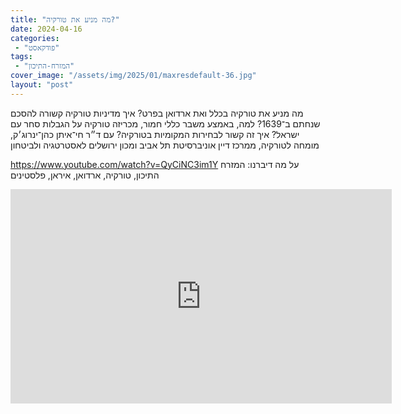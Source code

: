 ```yaml
---
title: "מה מניע את טורקיה?"
date: 2024-04-16
categories: 
 - "פודקאסט"
tags: 
 - "המזרח-התיכון"
cover_image: "/assets/img/2025/01/maxresdefault-36.jpg"
layout: "post"
---
```


מה מניע את טורקיה בכלל ואת ארדואן בפרט? איך מדיניות טורקיה קשורה להסכם שנחתם ב־1639? למה, באמצע משבר כללי חמור, מכריזה טורקיה על הגבלות סחר עם ישראל? איך זה קשור לבחירות המקומיות בטורקיה? עם ד״ר חי־איתן כהן־ינרוג׳ק, מומחה לטורקיה, ממרכז דיין אוניברסיטת תל אביב ומכון ירושלים לאסטרטגיה ולביטחון

<https://www.youtube.com/watch?v=QyCiNC3im1Y>
על מה דיברנו:
המזרח התיכון, טורקיה, ארדואן, איראן, פלסטינים

<iframe width="610" height="343" src="https://www.youtube.com/embed/QyCiNC3im1Y" frameborder="0" allow="accelerometer; autoplay; clipboard-write; encrypted-media; gyroscope; picture-in-picture; web-share" referrerpolicy="strict-origin-when-cross-origin" allowfullscreen></iframe>
